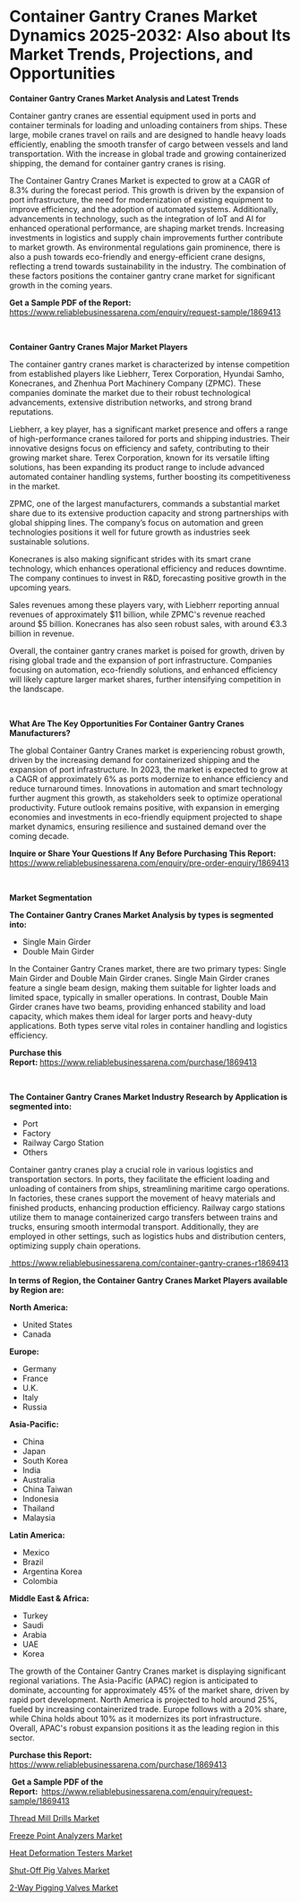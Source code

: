 <p><h1>Container Gantry Cranes Market Dynamics 2025-2032: Also about Its Market Trends, Projections, and Opportunities</h1></p><p><strong>Container Gantry Cranes Market Analysis and Latest Trends</strong></p>
<p><p>Container gantry cranes are essential equipment used in ports and container terminals for loading and unloading containers from ships. These large, mobile cranes travel on rails and are designed to handle heavy loads efficiently, enabling the smooth transfer of cargo between vessels and land transportation. With the increase in global trade and growing containerized shipping, the demand for container gantry cranes is rising.</p><p>The Container Gantry Cranes Market is expected to grow at a CAGR of 8.3% during the forecast period. This growth is driven by the expansion of port infrastructure, the need for modernization of existing equipment to improve efficiency, and the adoption of automated systems. Additionally, advancements in technology, such as the integration of IoT and AI for enhanced operational performance, are shaping market trends. Increasing investments in logistics and supply chain improvements further contribute to market growth. As environmental regulations gain prominence, there is also a push towards eco-friendly and energy-efficient crane designs, reflecting a trend towards sustainability in the industry. The combination of these factors positions the container gantry crane market for significant growth in the coming years.</p></p>
<p><strong>Get a Sample PDF of the Report:&nbsp;</strong> <a href="https://www.reliablebusinessarena.com/enquiry/request-sample/1869413?utm_campaign=2304&utm_medium=2&utm_source=Github&utm_content=ia&utm_term=28022025&utm_id=container-gantry-cranes">https://www.reliablebusinessarena.com/enquiry/request-sample/1869413</a></p>
<p>&nbsp;</p>
<p><strong>Container Gantry Cranes Major Market Players</strong></p>
<p><p>The container gantry cranes market is characterized by intense competition from established players like Liebherr, Terex Corporation, Hyundai Samho, Konecranes, and Zhenhua Port Machinery Company (ZPMC). These companies dominate the market due to their robust technological advancements, extensive distribution networks, and strong brand reputations.</p><p>Liebherr, a key player, has a significant market presence and offers a range of high-performance cranes tailored for ports and shipping industries. Their innovative designs focus on efficiency and safety, contributing to their growing market share. Terex Corporation, known for its versatile lifting solutions, has been expanding its product range to include advanced automated container handling systems, further boosting its competitiveness in the market.</p><p>ZPMC, one of the largest manufacturers, commands a substantial market share due to its extensive production capacity and strong partnerships with global shipping lines. The company’s focus on automation and green technologies positions it well for future growth as industries seek sustainable solutions.</p><p>Konecranes is also making significant strides with its smart crane technology, which enhances operational efficiency and reduces downtime. The company continues to invest in R&D, forecasting positive growth in the upcoming years.</p><p>Sales revenues among these players vary, with Liebherr reporting annual revenues of approximately $11 billion, while ZPMC's revenue reached around $5 billion. Konecranes has also seen robust sales, with around €3.3 billion in revenue.</p><p>Overall, the container gantry cranes market is poised for growth, driven by rising global trade and the expansion of port infrastructure. Companies focusing on automation, eco-friendly solutions, and enhanced efficiency will likely capture larger market shares, further intensifying competition in the landscape.</p></p>
<p>&nbsp;</p>
<p><strong>What Are The Key Opportunities For Container Gantry Cranes Manufacturers?</strong></p>
<p><p>The global Container Gantry Cranes market is experiencing robust growth, driven by the increasing demand for containerized shipping and the expansion of port infrastructure. In 2023, the market is expected to grow at a CAGR of approximately 6% as ports modernize to enhance efficiency and reduce turnaround times. Innovations in automation and smart technology further augment this growth, as stakeholders seek to optimize operational productivity. Future outlook remains positive, with expansion in emerging economies and investments in eco-friendly equipment projected to shape market dynamics, ensuring resilience and sustained demand over the coming decade.</p></p>
<p><strong>Inquire or Share Your Questions If Any Before Purchasing This Report:</strong> <a href="https://www.reliablebusinessarena.com/enquiry/pre-order-enquiry/1869413?utm_campaign=2304&utm_medium=2&utm_source=Github&utm_content=ia&utm_term=28022025&utm_id=container-gantry-cranes">https://www.reliablebusinessarena.com/enquiry/pre-order-enquiry/1869413</a></p>
<p>&nbsp;</p>
<p><strong>Market Segmentation</strong></p>
<p><strong>The Container Gantry Cranes Market Analysis by types is segmented into:</strong></p>
<p><ul><li>Single Main Girder</li><li>Double Main Girder</li></ul></p>
<p><p>In the Container Gantry Cranes market, there are two primary types: Single Main Girder and Double Main Girder cranes. Single Main Girder cranes feature a single beam design, making them suitable for lighter loads and limited space, typically in smaller operations. In contrast, Double Main Girder cranes have two beams, providing enhanced stability and load capacity, which makes them ideal for larger ports and heavy-duty applications. Both types serve vital roles in container handling and logistics efficiency.</p></p>
<p><strong>Purchase this Report:&nbsp;</strong><a href="https://www.reliablebusinessarena.com/purchase/1869413?utm_campaign=2304&utm_medium=2&utm_source=Github&utm_content=ia&utm_term=28022025&utm_id=container-gantry-cranes">https://www.reliablebusinessarena.com/purchase/1869413</a></p>
<p>&nbsp;</p>
<p><strong>The Container Gantry Cranes Market Industry Research by Application is segmented into:</strong></p>
<p><ul><li>Port</li><li>Factory</li><li>Railway Cargo Station</li><li>Others</li></ul></p>
<p><p>Container gantry cranes play a crucial role in various logistics and transportation sectors. In ports, they facilitate the efficient loading and unloading of containers from ships, streamlining maritime cargo operations. In factories, these cranes support the movement of heavy materials and finished products, enhancing production efficiency. Railway cargo stations utilize them to manage containerized cargo transfers between trains and trucks, ensuring smooth intermodal transport. Additionally, they are employed in other settings, such as logistics hubs and distribution centers, optimizing supply chain operations.</p></p>
<p><a href="https://www.reliablebusinessarena.com/container-gantry-cranes-r1869413?utm_campaign=2304&utm_medium=2&utm_source=Github&utm_content=ia&utm_term=28022025&utm_id=container-gantry-cranes">&nbsp;https://www.reliablebusinessarena.com/container-gantry-cranes-r1869413</a></p>
<p><strong>In terms of Region, the Container Gantry Cranes Market Players available by Region are:</strong></p>
<p>
    <p> <strong> North America: </strong>
        <ul>
            <li>United States</li>
            <li>Canada</li>
        </ul>
        </p> 
    <p> <strong> Europe: </strong>
        <ul>
            <li>Germany</li>
            <li>France</li>
            <li>U.K.</li>
            <li>Italy</li>
            <li>Russia</li>
        </ul>
        </p> 
    <p> <strong> Asia-Pacific: </strong>
        <ul>
            <li>China</li>
            <li>Japan</li>
            <li>South Korea</li>
            <li>India</li>
            <li>Australia</li>
            <li>China Taiwan</li>
            <li>Indonesia</li>
            <li>Thailand</li>
            <li>Malaysia</li>
        </ul>
        </p> 
    <p> <strong> Latin America: </strong>
        <ul>
            <li>Mexico</li>
            <li>Brazil</li>
            <li>Argentina Korea</li>
            <li>Colombia</li>
        </ul>
        </p> 
    <p> <strong> Middle East & Africa: </strong>
        <ul>
            <li>Turkey</li>
            <li>Saudi</li>
            <li>Arabia</li>
            <li>UAE</li>
            <li>Korea</li>
        </ul>
    </p>
    </p>
<p><p>The growth of the Container Gantry Cranes market is displaying significant regional variations. The Asia-Pacific (APAC) region is anticipated to dominate, accounting for approximately 45% of the market share, driven by rapid port development. North America is projected to hold around 25%, fueled by increasing containerized trade. Europe follows with a 20% share, while China holds about 10% as it modernizes its port infrastructure. Overall, APAC's robust expansion positions it as the leading region in this sector.</p></p>
<p><strong>Purchase this Report: </strong><a href="https://www.reliablebusinessarena.com/purchase/1869413?utm_campaign=2304&utm_medium=2&utm_source=Github&utm_content=ia&utm_term=28022025&utm_id=container-gantry-cranes">https://www.reliablebusinessarena.com/purchase/1869413</a></p>
<p>&nbsp;<strong>Get a Sample PDF of the Report:&nbsp;&nbsp;</strong><a href="https://www.reliablebusinessarena.com/enquiry/request-sample/1869413?utm_campaign=2304&utm_medium=2&utm_source=Github&utm_content=ia&utm_term=28022025&utm_id=container-gantry-cranes">https://www.reliablebusinessarena.com/enquiry/request-sample/1869413</a></p>
<p><strong></strong></p>
<p><p><a href="https://github.com/lenjakam/Market-Research-Report-List-1/blob/main/thread-mill-drills-market.md?utm_campaign=2304&utm_medium=2&utm_source=Github&utm_content=ia&utm_term=28022025&utm_id=container-gantry-cranes">Thread Mill Drills Market</a></p><p><a href="https://github.com/kmettjanksj7/Market-Research-Report-List-1/blob/main/freeze-point-analyzers-market.md?utm_campaign=2304&utm_medium=2&utm_source=Github&utm_content=ia&utm_term=28022025&utm_id=container-gantry-cranes">Freeze Point Analyzers Market</a></p><p><a href="https://github.com/cachuhashieb/Market-Research-Report-List-1/blob/main/heat-deformation-testers-market.md?utm_campaign=2304&utm_medium=2&utm_source=Github&utm_content=ia&utm_term=28022025&utm_id=container-gantry-cranes">Heat Deformation Testers Market</a></p><p><a href="https://github.com/denuetkachci/Market-Research-Report-List-1/blob/main/shut-off-pig-valves-market.md?utm_campaign=2304&utm_medium=2&utm_source=Github&utm_content=ia&utm_term=28022025&utm_id=container-gantry-cranes">Shut-Off Pig Valves Market</a></p><p><a href="https://github.com/groszsaoudrd/Market-Research-Report-List-1/blob/main/2-way-pigging-valves-market.md?utm_campaign=2304&utm_medium=2&utm_source=Github&utm_content=ia&utm_term=28022025&utm_id=container-gantry-cranes">2-Way Pigging Valves Market</a></p></p>